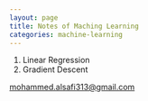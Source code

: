 ```yaml
---
layout: page
title: Notes of Maching Learning
categories: machine-learning
---
```


1. Linear Regression
2. Gradient Descent


mohammed.alsafi313@gmail.com
